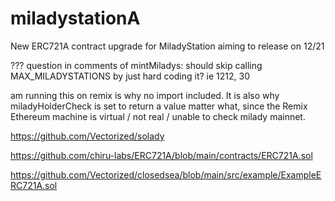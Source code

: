 # miladystationA
New ERC721A contract upgrade for MiladyStation
aiming to release on 12/21

???
question in comments of mintMiladys: should skip calling MAX_MILADYSTATIONS by just hard coding it? ie 1212, 30

am running this on remix is why no import included. It is also why miladyHolderCheck is set to return a value matter what, since the Remix Ethereum machine is virtual / not real / unable to check milady mainnet.

https://github.com/Vectorized/solady

https://github.com/chiru-labs/ERC721A/blob/main/contracts/ERC721A.sol

https://github.com/Vectorized/closedsea/blob/main/src/example/ExampleERC721A.sol
